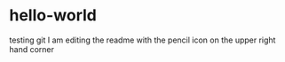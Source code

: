 # hello-world
testing git
I am editing the readme with the pencil icon on the upper right hand corner
